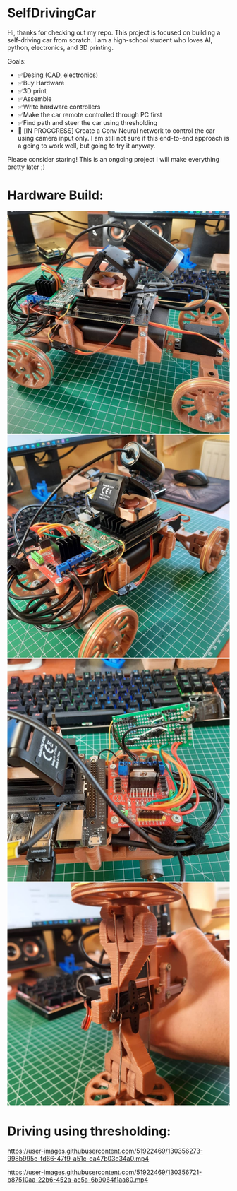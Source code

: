# SelfDrivingCar
Hi, thanks for checking out my repo.
This project is focused on building a self-driving car from scratch.  I am a high-school student who loves AI, python, electronics, and 3D printing.

Goals:
 - ✅Desing (CAD, electronics)
 - ✅Buy Hardware
 - ✅3D print
 - ✅Assemble
 - ✅Write hardware controllers
 - ✅Make the car remote controlled through PC first
 - ✅Find path and steer the car using thresholding
 - 🚧 [IN PROGGRESS] Create a Conv Neural network to control the car using camera input only. I am still not sure if this end-to-end approach is a going to work well, but going to try it anyway.
 
Please consider staring! This is an ongoing project I will make everything pretty later ;)

# Hardware Build:
![alt_text](https://github.com/Tomaslapes/SelfDrivingCar/blob/main/photos/IMG_20210422_230719_693.jpg?raw=true)
![alt_text](https://github.com/Tomaslapes/SelfDrivingCar/blob/main/photos/IMG_20210422_230719_726.jpg?raw=true)
![alt_text](https://github.com/Tomaslapes/SelfDrivingCar/blob/main/photos/IMG_20210422_230719_733.jpg?raw=true)
![alt_text](https://github.com/Tomaslapes/SelfDrivingCar/blob/main/photos/IMG_20210422_230719_755.jpg?raw=true)

# Driving using thresholding:
https://user-images.githubusercontent.com/51922469/130356273-998b995e-fd66-47f9-a51c-ea47b03e34a0.mp4

https://user-images.githubusercontent.com/51922469/130356721-b87510aa-22b6-452a-ae5a-6b9064f1aa80.mp4




